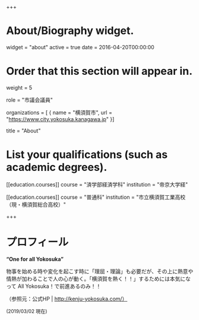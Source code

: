 +++
# About/Biography widget.
widget = "about"
active = true
date = 2016-04-20T00:00:00

# Order that this section will appear in.
weight = 5

role = "市議会議員"

organizations = [ { name = "横須賀市", url = "https://www.city.yokosuka.kanagawa.jp" }]

title = "About"

# List your qualifications (such as academic degrees).
[[education.courses]]
  course = "済学部経済学科"
  institution = "帝京大学経"

[[education.courses]]
  course = "普通科"
  institution = "市立横須賀工業高校（現・横須賀総合高校）"

+++

# プロフィール
**“One for all Yokosuka”**

物事を始める時や変化を起こす時に「理屈・理論」も必要だが、その上に熱意や情熱が加わることで人の心が動く。「横須賀を熱く！！」するためには本気になって All Yokosuka！で前進あるのみ！！

（参照元：公式HP | http://kenju-yokosuka.com/）

<span style="font-size:small">(2019/03/02 現在)</span>